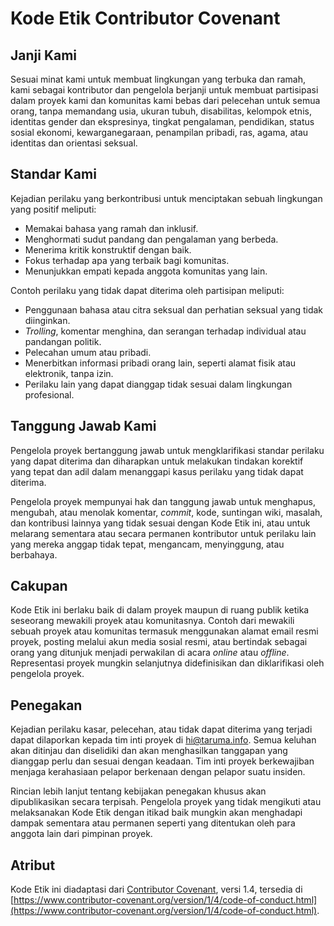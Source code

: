 # Kode Etik Contributor Covenant

## Janji Kami

Sesuai minat kami untuk membuat lingkungan yang terbuka dan ramah, kami sebagai kontributor dan pengelola berjanji untuk membuat partisipasi dalam proyek kami dan komunitas kami bebas dari pelecehan untuk semua orang, tanpa memandang usia, ukuran tubuh, disabilitas, kelompok etnis, identitas gender dan ekspresinya, tingkat pengalaman, pendidikan, status sosial ekonomi, kewarganegaraan, penampilan pribadi, ras, agama, atau identitas dan orientasi seksual.

## Standar Kami

Kejadian perilaku yang berkontribusi untuk menciptakan sebuah lingkungan yang positif meliputi:
* Memakai bahasa yang ramah dan inklusif.
* Menghormati sudut pandang dan pengalaman yang berbeda.
* Menerima kritik konstruktif dengan baik.
* Fokus terhadap apa yang terbaik bagi komunitas.
* Menunjukkan empati kepada anggota komunitas yang lain.

Contoh perilaku yang tidak dapat diterima oleh partisipan meliputi:
* Penggunaan bahasa atau citra seksual dan perhatian seksual yang tidak diinginkan.
* _Trolling_, komentar menghina, dan serangan terhadap individual atau pandangan politik.
* Pelecahan umum atau pribadi.
* Menerbitkan informasi pribadi orang lain, seperti alamat fisik atau elektronik, tanpa izin.
* Perilaku lain yang dapat dianggap tidak sesuai dalam lingkungan profesional.

## Tanggung Jawab Kami

Pengelola proyek bertanggung jawab untuk mengklarifikasi standar perilaku yang dapat diterima dan diharapkan untuk melakukan tindakan korektif yang tepat dan adil dalam menanggapi kasus perilaku yang tidak dapat diterima.

Pengelola proyek mempunyai hak dan tanggung jawab untuk menghapus, mengubah, atau menolak komentar, _commit_, kode, suntingan wiki, masalah, dan kontribusi lainnya yang tidak sesuai dengan Kode Etik ini, atau untuk melarang sementara atau secara permanen kontributor untuk perilaku lain yang mereka anggap tidak tepat, mengancam, menyinggung, atau berbahaya.

## Cakupan

Kode Etik ini berlaku baik di dalam proyek maupun di ruang publik ketika seseorang mewakili proyek atau komunitasnya. Contoh dari mewakili sebuah proyek atau komunitas termasuk menggunakan alamat email resmi proyek, posting melalui akun media sosial resmi, atau bertindak sebagai orang yang ditunjuk menjadi perwakilan di acara _online_ atau *offline*. Representasi proyek mungkin selanjutnya didefinisikan dan diklarifikasi oleh pengelola proyek.

## Penegakan

Kejadian perilaku kasar, pelecehan, atau tidak dapat diterima yang terjadi dapat dilaporkan kepada tim inti proyek di hi@taruma.info. Semua keluhan akan ditinjau dan diselidiki dan akan menghasilkan tanggapan yang dianggap perlu dan sesuai dengan keadaan. Tim inti proyek berkewajiban menjaga kerahasiaan pelapor berkenaan dengan pelapor suatu insiden. 

Rincian lebih lanjut tentang kebijakan penegakan khusus akan dipublikasikan secara terpisah. Pengelola proyek yang tidak mengikuti atau melaksanakan Kode Etik dengan itikad baik mungkin akan menghadapi dampak sementara atau permanen seperti yang ditentukan oleh para anggota lain dari pimpinan proyek.

## Atribut

Kode Etik ini diadaptasi dari [Contributor Covenant](https://www.contributor-covenant.org), versi 1.4, tersedia di [https://www.contributor-covenant.org/version/1/4/code-of-conduct.html](https://www.contributor-covenant.org/version/1/4/code-of-conduct.html).